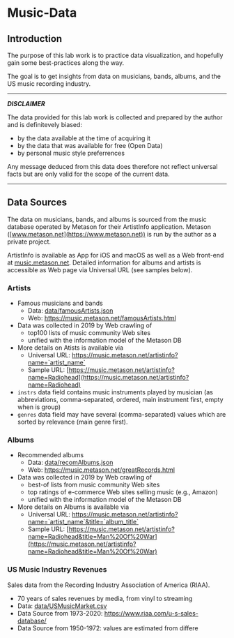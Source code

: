 # Music-Data



## Introduction

The purpose of this lab work is to practice data visualization, and hopefully gain some best-practices along the way.

The goal is to get insights from data on musicians, bands, albums, and the US music recording industry.

---
***DISCLAIMER***

The data provided for this lab work is collected and prepared by the author and is definitevely biased:

- by the data available at the time of acquiring it
- by the data that was available for free (Open Data)
- by personal music style preferrences

Any message deduced from this data does therefore not reflect universal facts but are only valid for the scope of the current data.

---

## Data Sources

The data on musicians, bands, and albums is sourced from the music database operated by Metason for their ArtistInfo application. Metason ([www.metason.net](https://www.metason.net)) is run by the author as a private project.

ArtistInfo is available as App for iOS and macOS as well as a Web front-end at [music.metason.net](https://music.metason.net). Detailed information for albums and artists is accessible as Web page via Universal URL (see samples below).

### Artists

- Famous musicians and bands
  - Data: [data/famousArtists.json](data/famousArtists.json)
  - Web: https://music.metason.net/famousArtists.html
- Data was collected in 2019 by Web crawling of
  - top100 lists of music community Web sites
  - unified with the information model of the Metason DB
- More details on Atists is available via
  - Universal URL: https://music.metason.net/artistinfo?name=`artist_name`
  - Sample URL: [https://music.metason.net/artistinfo?name=Radiohead](https://music.metason.net/artistinfo?name=Radiohead)
- `instrs` data field contains music instruments played by musician (as abbreviations, comma-separated, ordered, main instrument first, empty when is group)
- `genres` data field may have several (comma-separated) values which are sorted by relevance (main genre first).

### Albums

- Recommended albums
  - Data: [data/recomAlbums.json](data/recomAlbums.json)
  - Web: https://music.metason.net/greatRecords.html
- Data was collected in 2019 by Web crawling of
  - best-of lists from music community Web sites
  - top ratings of e-commerce Web sites selling music (e.g., Amazon)
  -  unified with the information model of the Metason DB
- More details on Albums is available via
  - Universal URL: https://music.metason.net/artistinfo?name=`artist_name`&title=`album_title`
  - Sample URL: [https://music.metason.net/artistinfo?name=Radiohead&title=Man%20Of%20War](https://music.metason.net/artistinfo?name=Radiohead&title=Man%20Of%20War)

### US Music Industry Revenues

Sales data from the Recording Industry Association of America (RIAA).

- 70 years of sales revenues by media, from vinyl to streaming
- Data: [data/USMusicMarket.csv](data/USMusicMarket.csv)
- Data Source from 1973-2020: https://www.riaa.com/u-s-sales-database/
- Data Source from 1950-1972: values are estimated from differe
